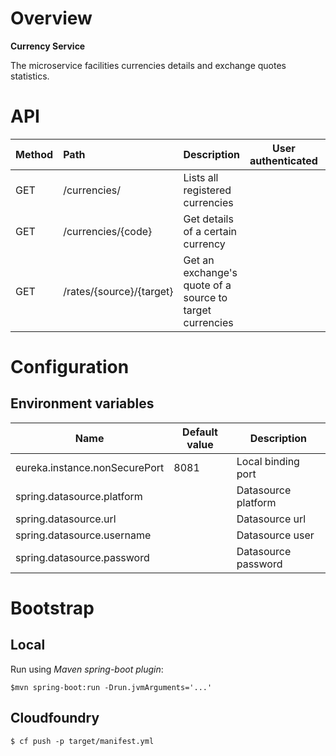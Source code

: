 # Overview

**Currency Service**

The microservice facilities currencies details and exchange quotes statistics. 

# API

| Method | Path | Description | User authenticated | Available from UI |
| --- | :--- | --- | :---: | :---: |
| GET | /currencies/ | Lists all registered currencies | | × |
| GET | /currencies/{code} | Get details of a certain currency | | × |
| GET | /rates/{source}/{target} | Get an exchange's quote of a source to target currencies  |  | × |

# Configuration

## Environment variables

| Name | Default value | Description | 
| --- | --- | --- |
| eureka.instance.nonSecurePort | 8081 |  Local binding port |
| spring.datasource.platform | | Datasource platform |
| spring.datasource.url | | Datasource url |
| spring.datasource.username | | Datasource user |
| spring.datasource.password | | Datasource password |

# Bootstrap

## Local

Run using *Maven spring-boot plugin*:

`$mvn spring-boot:run -Drun.jvmArguments='...'`

## Cloudfoundry

`$ cf push -p target/manifest.yml`

